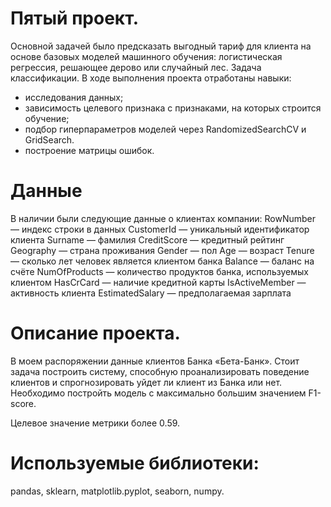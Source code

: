 # Пятый проект. 

Основной задачей было предсказать выгодный тариф для клиента на основе базовых моделей машинного обучения: логистическая регрессия, решающее дерово или случайный лес.
Задача классификации.
В ходе выполнения проекта отработаны навыки:
- исследования данных;
- зависимость целевого признака с признаками, на которых строится обучение;
- подбор гиперпараметров моделей через RandomizedSearchCV и GridSearch.
- построение матрицы ошибок.

# Данные
В наличии были следующие данные о клиентах компании:
RowNumber — индекс строки в данных
CustomerId — уникальный идентификатор клиента
Surname — фамилия
CreditScore — кредитный рейтинг
Geography — страна проживания
Gender — пол
Age — возраст
Tenure — сколько лет человек является клиентом банка
Balance — баланс на счёте
NumOfProducts — количество продуктов банка, используемых клиентом
HasCrCard — наличие кредитной карты
IsActiveMember — активность клиента
EstimatedSalary — предполагаемая зарплата

# Описание проекта.

В моем распоряжении данные клиентов Банка «Бета-Банк».
Стоит задача построить систему, способную проанализировать поведение клиентов и спрогнозировать уйдет ли клиент из Банка или нет.
Необходимо постройть модель с максимально большим значением F1-score.

Целевое значение метрики более 0.59.


# Используемые библиотеки:
pandas, sklearn, matplotlib.pyplot, seaborn, numpy.
